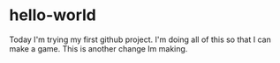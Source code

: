 # hello-world
Today I'm trying my first github project. I'm doing all of this so that I can make a game.
This is another change Im making.
